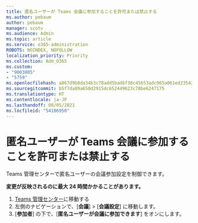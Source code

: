 ```yaml
---
title: 匿名ユーザーが Teams 会議に参加することを許可または禁止する
ms.author: pebaum
author: pebaum
manager: scotv
ms.audience: Admin
ms.topic: article
ms.service: o365-administration
ROBOTS: NOINDEX, NOFOLLOW
localization_priority: Priority
ms.collection: Adm_O365
ms.custom:
- "9003005"
- "5759"
ms.openlocfilehash: a867d9b8da34b3c78add5bad6f30c45653adc965a061ed235429a7d7447cffd6
ms.sourcegitcommit: b5f7da89a650d2915dc652449623c78be6247175
ms.translationtype: HT
ms.contentlocale: ja-JP
ms.lasthandoff: 08/05/2021
ms.locfileid: "54106950"
---
```

# <a name="allow-or-prevent-anonymous-users-from-joining-teams-meetings"></a>匿名ユーザーが Teams 会議に参加することを許可または禁止する

Teams 管理センターで匿名ユーザーの会議参加設定を制御できます。

**変更が反映されるのに最大 24 時間かかることがあります。**

1.  [Teams 管理センター](https://admin.teams.microsoft.com)に移動する
2.  左側のナビゲーションで、[**会議**]  >  [**会議設定**] に移動します。
3.  [**参加者**] の下で、[**匿名ユーザーが会議に参加できます**] をオンにします。